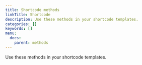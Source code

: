 ```yaml
---
title: Shortcode methods
linkTitle: Shortcode
description: Use these methods in your shortcode templates.
categories: []
keywords: []
menu:
  docs:
    parent: methods
---
```


Use these methods in your shortcode templates.
